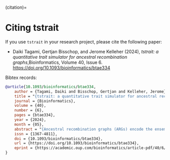 (citation)=

# Citing tstrait

If you use `tstrait` in your research project, please cite the following paper:

- Daiki Tagami, Gertjan Bisschop, and Jerome Kelleher (2024), *tstrait: a quantitative trait simulator for ancestral recombination graphs*,Bioinformatics, Volume 40, Issue 6. https://doi.org/10.1093/bioinformatics/btae334

Bibtex records:

```bibtex
@article{10.1093/bioinformatics/btae334,
    author = {Tagami, Daiki and Bisschop, Gertjan and Kelleher, Jerome},
    title = "{tstrait: a quantitative trait simulator for ancestral recombination graphs}",
    journal = {Bioinformatics},
    volume = {40},
    number = {6},
    pages = {btae334},
    year = {2024},
    month = {05},
    abstract = "{Ancestral recombination graphs (ARGs) encode the ensemble of correlated genealogical trees arising from recombination in a compact and efficient structure and are of fundamental importance in population and statistical genetics. Recent breakthroughs have made it possible to simulate and infer ARGs at biobank scale, and there is now intense interest in using ARG-based methods across a broad range of applications, particularly in genome-wide association studies (GWAS). Sophisticated methods exist to simulate ARGs using population genetics models, but there is currently no software to simulate quantitative traits directly from these ARGs. To apply existing quantitative trait simulators users must export genotype data, losing important information about ancestral processes and producing prohibitively large files when applied to the biobank-scale datasets currently of interest in GWAS. We present tstrait, an open-source Python library to simulate quantitative traits on ARGs, and show how this user-friendly software can quickly simulate phenotypes for biobank-scale datasets on a laptop computer.tstrait is available for download on the Python Package Index. Full documentation with examples and workflow templates is available on https://tskit.dev/tstrait/docs/, and the development version is maintained on GitHub (https://github.com/tskit-dev/tstrait).}",
    issn = {1367-4811},
    doi = {10.1093/bioinformatics/btae334},
    url = {https://doi.org/10.1093/bioinformatics/btae334},
    eprint = {https://academic.oup.com/bioinformatics/article-pdf/40/6/btae334/58370902/btae334.pdf},
}
```